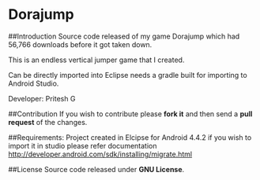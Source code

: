 # Dorajump

##Introduction
Source code released of my game Dorajump which had 56,766 downloads before it got taken down.

This is an endless vertical jumper game that I created. 

Can be directly imported into Eclipse needs a gradle built for importing to Android Studio. 

Developer: Pritesh G

##Contribution
If you wish to contribute please **fork it** and then send a **pull request** of the changes.

##Requirements:
Project created in Elcipse for Android 4.4.2 if you wish to import it in studio please refer documentation
http://developer.android.com/sdk/installing/migrate.html

##License
Source code released under **GNU License**.
